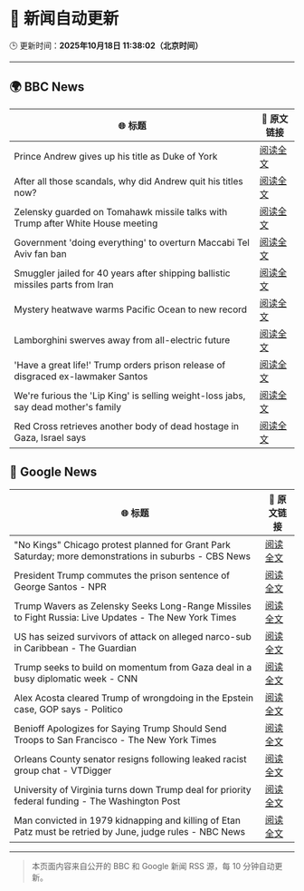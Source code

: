 # 🧠 新闻自动更新

🕒 更新时间：**2025年10月18日 11:38:02（北京时间）**

---

## 🌍 BBC News

| 🌐 标题 | 🔗 原文链接 |
|--------|-------------|
| Prince Andrew gives up his title as Duke of York | [阅读全文](https://www.bbc.com/news/articles/cgqlyw9g7weo?at_medium=RSS&at_campaign=rss) |
| After all those scandals, why did Andrew quit his titles now? | [阅读全文](https://www.bbc.com/news/articles/c3ep8gd1qv3o?at_medium=RSS&at_campaign=rss) |
| Zelensky guarded on Tomahawk missile talks with Trump after White House meeting | [阅读全文](https://www.bbc.com/news/articles/c93dqew8l3xo?at_medium=RSS&at_campaign=rss) |
| Government 'doing everything' to overturn Maccabi Tel Aviv fan ban | [阅读全文](https://www.bbc.com/news/articles/c5ylxn8g2y2o?at_medium=RSS&at_campaign=rss) |
| Smuggler jailed for 40 years after shipping ballistic missiles parts from Iran | [阅读全文](https://www.bbc.com/news/articles/cwy534vw28go?at_medium=RSS&at_campaign=rss) |
| Mystery heatwave warms Pacific Ocean to new record | [阅读全文](https://www.bbc.com/news/articles/ce3xynwwx4yo?at_medium=RSS&at_campaign=rss) |
| Lamborghini swerves away from all-electric future | [阅读全文](https://www.bbc.com/news/articles/clykvq2955qo?at_medium=RSS&at_campaign=rss) |
| 'Have a great life!' Trump orders prison release of disgraced ex-lawmaker Santos | [阅读全文](https://www.bbc.com/news/articles/cy5q3439xpqo?at_medium=RSS&at_campaign=rss) |
| We're furious the 'Lip King' is selling weight-loss jabs, say dead mother's family | [阅读全文](https://www.bbc.com/news/articles/c4gk0w95jyjo?at_medium=RSS&at_campaign=rss) |
| Red Cross retrieves another body of dead hostage in Gaza, Israel says | [阅读全文](https://www.bbc.com/news/articles/c5yp3eq9knvo?at_medium=RSS&at_campaign=rss) |

## 📰 Google News

| 🌐 标题 | 🔗 原文链接 |
|--------|-------------|
| "No Kings" Chicago protest planned for Grant Park Saturday; more demonstrations in suburbs - CBS News | [阅读全文](https://news.google.com/rss/articles/CBMiigFBVV95cUxOMWRUblJmRDNQSzBUWTV5T3VuSk9oSDVmUUF2aDZQM214dFREOEM3ZXRGc0lqZmhPUFY4SVlIY3N2ZFRSNDhPc3VFN3JWOV8zckN0S0NCMzM1ZFp2ZkRrazZQR05HX2lsVk5GTWhXZ2tLY29lY2puSDJfTElieTh3MjVqdzRwMkRodmc?oc=5) |
| President Trump commutes the prison sentence of George Santos - NPR | [阅读全文](https://news.google.com/rss/articles/CBMikwFBVV95cUxPeGpSZjROUGZ5WjJDLThISDJfR2lHN0JwTTVxMVI3cUpVNnNYRjVZNzc1ZU9CTm9oX0hQTVJ4cXVHTFVuT3R0ZkZMNVFNcjRHQW1hdnlGVjlVUGkzV0IwWlJpbFVocEtWZlM4dDBzU1dDMlBQc01xRHlDXzlMZnBRakdhdmU3M1g1MTk3Uk54QmdaaTQ?oc=5) |
| Trump Wavers as Zelensky Seeks Long-Range Missiles to Fight Russia: Live Updates - The New York Times | [阅读全文](https://news.google.com/rss/articles/CBMib0FVX3lxTFBzenpOVVJyekpqT0JSRWl6bWVZOGo1VGx0eXh4dUdYY25yTUxrYks3MV9JUExFenhNZmFyVWhoeldiUURTcW5aei1ISnFZN0JoMzQxeUNLdDZxZ2h0eTNjS3ZLUW9fS0U3emhIdDVWUQ?oc=5) |
| US has seized survivors of attack on alleged narco-sub in Caribbean - The Guardian | [阅读全文](https://news.google.com/rss/articles/CBMioAFBVV95cUxPeUdTM0JDN0UwUWVYNDJLVUdtcFhFRXRNb2Q0US10ekQzSFNnb0pLeFltWTZmQ3diMC1oT2RWa3pia19jTWZyclJ3RUJFNFItTEh4c0lMUTFVZWt4QlpGZllka21ySzFHVmxJVmhUM1BEakYzUFRwaDM2VVFTMHVPOVlpcWN1TnNSMWM3bl9qbEI4M0RKRm5BbjFwaDhUS0ZU?oc=5) |
| Trump seeks to build on momentum from Gaza deal in a busy diplomatic week - CNN | [阅读全文](https://news.google.com/rss/articles/CBMif0FVX3lxTFBZWHVuZEtaMFhtVkdoWXp5QTRoRVNjLVo3Unkxb2lVY0RiSzByd0FNTHpJSUVNOVNjSzl0OWllaDNWWi1HXzFJVlNxUlhkMTR4QlI1V3N0WVNNc2FMZEFpT0M2RElKajBGZGJFQmo4TmwwdEtnTmctRjhuZkpRa2s?oc=5) |
| Alex Acosta cleared Trump of wrongdoing in the Epstein case, GOP says - Politico | [阅读全文](https://news.google.com/rss/articles/CBMiugFBVV95cUxNUGllWk5aeGVUTmFTbkNqNnEyUEpTYXNqclFmNjNfeS04Q1Y3SVpOdW52ZGN6REE0YTIycGFuR0hkOHZYeVlWNl9YNnpUYlBRQUlmZmlhb2pfMkd2Y1owRDNGdWJUSXBkOHRNS1FORlFab1Y3NWJEdTJLU0pBcjcwSV9lLW1JVm94cVlpWTgydUg1UWVsbGZwMnBzTEF0UmwzdGI5VXF2dTlwWUtiVmxBWklsZ0kzc3BYNkE?oc=5) |
| Benioff Apologizes for Saying Trump Should Send Troops to San Francisco - The New York Times | [阅读全文](https://news.google.com/rss/articles/CBMigAFBVV95cUxPZ01PZ0ZfZTZUMENEUHYwV1NKMlV4ZUVuNFYwVjBlcTY3bFYtU09pTjNpMEdKbDV5dnhJd0ppaGlSX3FoaFdpTDBzZDRGWW5MZ0pIWGtBdVRSWkJrVG5hLTk0VkpLS0JhSmZEN29pS21XbUZ3c2l5cEROZHZiaWRwbQ?oc=5) |
| Orleans County senator resigns following leaked racist group chat - VTDigger | [阅读全文](https://news.google.com/rss/articles/CBMinwFBVV95cUxQcUtYWUVXY2FTMzE0aEZxSkVEUzBmUWM0bExQa09QS2w2V1JBenZoMWt3eFUzcFBkb0x4UURHWHFGSmgtZDAtNlFNUmZlZ1lTaUpEaXZZSEhtU1NnZHdld3pSQ0cxVThOVURRdldGaVQyeEZWczVlcVFVVTZwUFBrcV9xTkZVYWFOMDJ5dzg3dTJ4YVF6ZTMyeXZ1MFVUbEU?oc=5) |
| University of Virginia turns down Trump deal for priority federal funding - The Washington Post | [阅读全文](https://news.google.com/rss/articles/CBMilAFBVV95cUxQUkdxNGxFek8yQlRLM1M2cFExQzRLN1ptaERIa1V4Y1hTM09TNW1IbklXVnlILWNOaThvZ1pzM25nTEJYYm5FZEdGU2lua0IzMk5zT3hvdUpZUXdUMjVYdUNwamxUeVpsbzlmMC1PVFRxTjdxYlZlR0doUnZTbVgxeE9EaHc5bnJWcFpLTmt5bGFwWkxJ?oc=5) |
| Man convicted in 1979 kidnapping and killing of Etan Patz must be retried by June, judge rules - NBC News | [阅读全文](https://news.google.com/rss/articles/CBMiugFBVV95cUxNa1dGdjI0VVYxN2RRaUlZc25HcEJLcnRad0dlRHlNdDFkQ1lfOWZ5bDFsNFc1MVdEbkd4X1FoWkVxNGpYSXJ6ay1mSi1zajRMTGJNZ2pMbU9JT250ZmdPcUNXZUVvc1NmQWdCNmZ1MlFJWHZfbkI5bEdqZk5VeEhLODhOdFNKaFdUclNaOTFSSjNVdndBbzB2bEdDcFozTEVtLTFPLW5rYlpNRTZRZDJDbU5NOEhsNUtwYlHSAVZBVV95cUxOWVdHcS13bms1S0pqYjRua1BvRVUwcS1TZGNKdXlXSXF3c2phdGlHOGFLZDZWY1lDUlp3V3JsU2xxRDdiNmpic0xtUEVXaUVYaG5PYTMtUQ?oc=5) |

---
> 本页面内容来自公开的 BBC 和 Google 新闻 RSS 源，每 10 分钟自动更新。